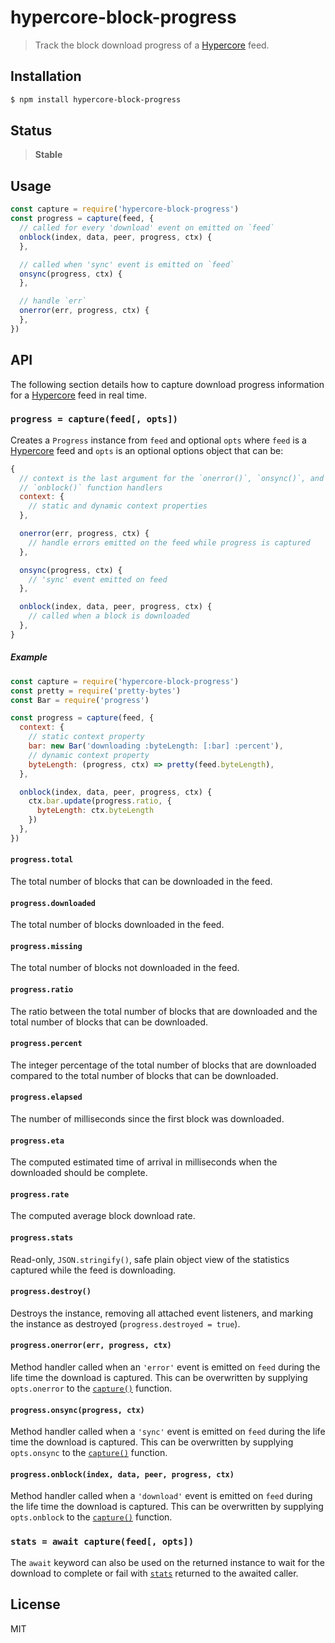 hypercore-block-progress
========================

> Track the block download progress of a [Hypercore][hypercore] feed.

## Installation

```sh
$ npm install hypercore-block-progress
```

## Status

> **Stable**

## Usage

```js
const capture = require('hypercore-block-progress')
const progress = capture(feed, {
  // called for every 'download' event on emitted on `feed`
  onblock(index, data, peer, progress, ctx) {
  },

  // called when 'sync' event is emitted on `feed`
  onsync(progress, ctx) {
  },

  // handle `err`
  onerror(err, progress, ctx) {
  },
})
```

## API

The following section details how to capture download progress
information for a [Hypercore][hypercore] feed in real time.

<a name="capture" /></a>
### `progress = capture(feed[, opts])`

Creates a `Progress` instance from `feed` and optional `opts` where
`feed` is a [Hypercore][hypercore] feed and `opts` is an optional options
object that can be:

```js
{
  // context is the last argument for the `onerror()`, `onsync()`, and
  // `onblock()` function handlers
  context: {
    // static and dynamic context properties
  },

  onerror(err, progress, ctx) {
    // handle errors emitted on the feed while progress is captured
  },

  onsync(progress, ctx) {
    // 'sync' event emitted on feed
  },

  onblock(index, data, peer, progress, ctx) {
    // called when a block is downloaded
  },
}
```

<a name="capture-example" /></a>
##### Example

```js
const capture = require('hypercore-block-progress')
const pretty = require('pretty-bytes')
const Bar = require('progress')

const progress = capture(feed, {
  context: {
    // static context property
    bar: new Bar('downloading :byteLength: [:bar] :percent'),
    // dynamic context property
    byteLength: (progress, ctx) => pretty(feed.byteLength),
  },

  onblock(index, data, peer, progress, ctx) {
    ctx.bar.update(progress.ratio, {
      byteLength: ctx.byteLength
    })
  },
})
```

<a name="progress-total" /></a>
#### `progress.total`

The total number of blocks that can be downloaded in the feed.

<a name="progress-downloaded" /></a>
#### `progress.downloaded`

The total number of blocks downloaded in the feed.

<a name="progress-missing" /></a>
#### `progress.missing`

The total number of blocks not downloaded in the feed.

<a name="progress-ratio" /></a>
#### `progress.ratio`

The ratio between the total number of blocks that are downloaded and the
total number of blocks that can be downloaded.

<a name="progress-percent" /></a>
#### `progress.percent`

The integer percentage of the total number of blocks that are downloaded
compared to the total number of blocks that can be downloaded.

<a name="progress-elapsed" /></a>
#### `progress.elapsed`

The number of milliseconds since the first block was downloaded.

<a name="progress-eta" /></a>
#### `progress.eta`

The computed estimated time of arrival in milliseconds when the
downloaded should be complete.

<a name="progress-rate" /></a>
#### `progress.rate`

The computed average block download rate.

<a name="progress-stats" /></a>
#### `progress.stats`

Read-only, `JSON.stringify()`, safe plain object view of the statistics
captured while the feed is downloading.

<a name="progress-destroy" /></a>
#### `progress.destroy()`

Destroys the instance, removing all attached event listeners, and
marking the instance as destroyed (`progress.destroyed = true`).

<a name="progress-onerror" /></a>
#### `progress.onerror(err, progress, ctx)`

Method handler called when an `'error'` event is emitted on `feed` during
the life time the download is captured. This can be overwritten by
supplying `opts.onerror` to the [`capture()`](#capture) function.

<a name="progress-onsync" /></a>
#### `progress.onsync(progress, ctx)`

Method handler called when a `'sync'` event is emitted on `feed` during
the life time the download is captured. This can be overwritten by
supplying `opts.onsync` to the [`capture()`](#capture) function.

<a name="progress-onblock" /></a>
#### `progress.onblock(index, data, peer, progress, ctx)`

Method handler called when a `'download'` event is emitted on `feed` during
the life time the download is captured. This can be overwritten by
supplying `opts.onblock` to the [`capture()`](#capture) function.

<a name="await-capture" /></a>
### `stats = await capture(feed[, opts])`

The `await` keyword can also be used on the returned instance to wait
for the download to complete or fail with [`stats`](#progress-stats)
returned to the awaited caller.

## License

MIT

[hypercore]: https://github.com/mafintosh/hypercore

